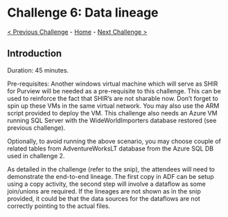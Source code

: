 # Challenge 6: Data lineage

[< Previous Challenge](./Challenge5.md) - [Home](../readme.md) - [Next Challenge >](./Challenge7.md)


## Introduction

Duration: 45 minutes. 

Pre-requisites: Another windows virtual machine which will serve as SHIR for Purview will be needed as a pre-requisite to this challenge. This can be used to reinforce the fact that SHIR’s are not sharable now. Don’t forget to spin up these VMs in the same virtual network. You may also use the ARM script provided to deploy the VM. This challenge also needs an Azure VM running SQL Server with the WideWorldImporters database restored (see previous challenge).  

Optionally, to avoid running the above scenario, you may choose couple of related tables from AdventureWorksLT database from the Azure SQL DB used in challenge 2.

As detailed in the challenge (refer to the snip), the attendees will need to demonstrate the end-to-end lineage. The first copy in ADF can be setup using a copy activity, the second step will involve a dataflow as some join/unions are required. If the lineages are not shown as in the snip provided, it could be that the data sources for the dataflows are not correctly pointing to the actual files.
